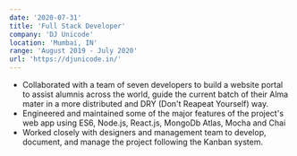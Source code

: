 ```yaml
---
date: '2020-07-31'
title: 'Full Stack Developer'
company: 'DJ Unicode'
location: 'Mumbai, IN'
range: 'August 2019 - July 2020'
url: 'https://djunicode.in/'
---
```


- Collaborated with a team of seven developers to build a website portal to assist alumnis across the world, guide the current batch of their Alma mater in a more distributed and DRY (Don't Reapeat Yourself) way.
- Engineered and maintained some of the major features of the project's web app using ES6, Node.js, React.js, MongoDb Atlas, Mocha and Chai
- Worked closely with designers and management team to develop, document, and manage the project following the Kanban system.

